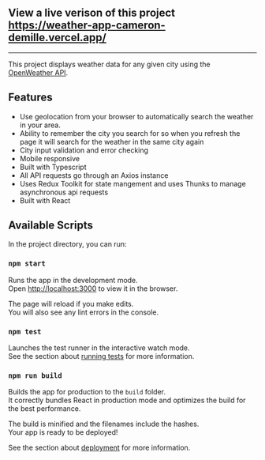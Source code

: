 ## View a live verison of this project https://weather-app-cameron-demille.vercel.app/
***
This project displays weather data for any given city using the [OpenWeather API](https://openweathermap.org/api).

## Features
 - Use geolocation from your browser to automatically search the weather in your area. 
 - Ability to remember the city you search for so when you refresh the page it will search for the weather in the same city again
 - City input validation and error checking
 - Mobile responsive
 - Built with Typescript
 - All API requests go through an Axios instance
 - Uses Redux Toolkit for state mangement and uses Thunks to manage asynchronous api requests
 - Built with React


## Available Scripts

In the project directory, you can run:

### `npm start`

Runs the app in the development mode.<br />
Open [http://localhost:3000](http://localhost:3000) to view it in the browser.

The page will reload if you make edits.<br />
You will also see any lint errors in the console.

### `npm test`

Launches the test runner in the interactive watch mode.<br />
See the section about [running tests](https://facebook.github.io/create-react-app/docs/running-tests) for more information.

### `npm run build`

Builds the app for production to the `build` folder.<br />
It correctly bundles React in production mode and optimizes the build for the best performance.

The build is minified and the filenames include the hashes.<br />
Your app is ready to be deployed!

See the section about [deployment](https://facebook.github.io/create-react-app/docs/deployment) for more information.